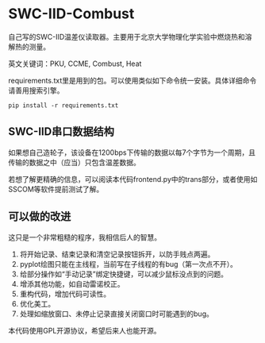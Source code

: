 # SWC-IID-Combust

自己写的SWC-IID温差仪读取器。主要用于北京大学物理化学实验中燃烧热和溶解热的测量。

英文关键词：PKU, CCME, Combust, Heat

requirements.txt里是用到的包。可以使用类似如下命令统一安装。具体详细命令请善用搜索引擎。

```shell
pip install -r requirements.txt
```

## SWC-IID串口数据结构

如果想自己造轮子，该设备在1200bps下传输的数据以每7个字节为一个周期，且传输的数据之中（应当）只包含温差数据。

若想了解更精确的信息，可以阅读本代码frontend.py中的trans部分，或者使用如SSCOM等软件提前测试了解。

## 可以做的改进

这只是一个非常粗糙的程序，我相信后人的智慧。

1. 将开始记录、结束记录和清空记录按钮拆开，以防手贱点两遍。
2. pyplot绘图只能在主线程，当前写在子线程的有bug（第一次点不开）。
3. 给部分操作如“手动记录”绑定快捷键，可以减少鼠标没点到的问题。
4. 增添其他功能，如自动雷诺校正。
5. 重构代码，增加代码可读性。
6. 优化美工。
7. 处理如缩放窗口、未停止记录直接关闭窗口时可能遇到的bug。

本代码使用GPL开源协议，希望后来人也能开源。